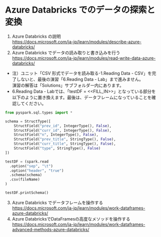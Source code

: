 # Azure Databricks でのデータの探索と変換

1. Azure Databricks の説明   
https://docs.microsoft.com/ja-jp/learn/modules/describe-azure-databricks/
2. Azure Databricks でデータの読み取りと書き込みを行う   
https://docs.microsoft.com/ja-jp/learn/modules/read-write-data-azure-databricks/    
- 注）ユニット「CSV 形式でデータを読み取る-1.Reading Data - CSV」を完了しないと、最後の演習「6.Reading Data - Lab」まで進みません。<br>演習の解答は「Solutions」サブフォルダー内にあります。   
- 6.Reading Data - Labでは、「testDF = <<FILL_IN>>」となっている部分を以下のように置き換えます。最後は、データフレームになっていることを確認してください。
```python
from pyspark.sql.types import *

schema = StructType([
    StructField("prev_id", IntegerType(), False),
    StructField("curr_id", IntegerType(), False),
    StructField("n", IntegerType(), False),
    StructField("prev_title", StringType(), False),
    StructField("curr_title", StringType(), False),
    StructField("type", StringType(), False)
])

testDF = (spark.read
  .option("sep", "\t")
  .option("header", "true")
  .schema(schema)
  .csv(fileName)
)

testDF.printSchema()
``` 
3. Azure Databricks でデータフレームを操作する   
https://docs.microsoft.com/ja-jp/learn/modules/work-dataframes-azure-databricks/
4. Azure DatabricksでDataFramesの高度なメソッドを操作する   
https://docs.microsoft.com/ja-jp/learn/modules/work-dataframes-advanced-methods-azure-databricks/
